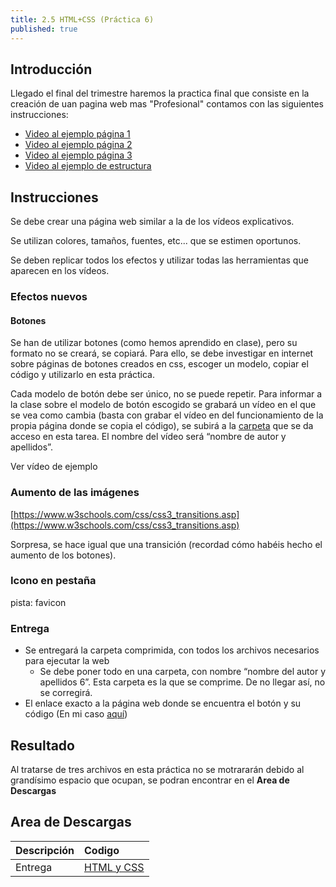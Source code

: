 ```yaml
---
title: 2.5 HTML+CSS (Práctica 6)
published: true
---
```


## Introducción

Llegado el final del trimestre haremos la practica final que consiste en la creación de uan pagina web mas "Profesional" contamos con las siguientes instrucciones:

* [Video al ejemplo página 1](https://drive.google.com/file/d/1kyBP1mS53BnxI0Cz1sbTZHe-llbdk4uS/view)
* [Video al ejemplo página 2](https://drive.google.com/file/d/1uBuoTqPAs53RL3010yxXc0hBJ3E3f4wE/view)
* [Video al ejemplo página 3](https://drive.google.com/file/d/1GQnkHANAqLNKb5dL7Mj-ozL_oKTviqnU/view)
* [Video al ejemplo de estructura](https://drive.google.com/file/d/1wp50EpKVGQgcovpyeBVbVSOnWIdgdOXq/view)

## Instrucciones

Se debe crear una página web similar a la de los vídeos explicativos.

Se utilizan colores, tamaños, fuentes, etc... que se estimen oportunos.

Se deben replicar todos los efectos y utilizar todas las herramientas que aparecen en los vídeos.

### Efectos nuevos

#### Botones

Se han de utilizar botones (como hemos aprendido en clase), pero su formato  no se creará, se copiará. Para ello, se debe investigar en internet sobre páginas de botones creados en css, escoger un modelo, copiar el código y utilizarlo en esta práctica.

Cada modelo de botón debe ser único, no se puede repetir. Para informar a la clase sobre el modelo de  botón escogido se grabará un vídeo en el que se vea como cambia (basta con grabar el vídeo en del funcionamiento de la propia página donde se copia el código), se subirá a la [carpeta](https://drive.google.com/drive/u/1/folders/16lSxfxRshUEBNvB63LJvp3u9oU83hTy8) que se da acceso en esta tarea. El nombre del vídeo será “nombre de autor y apellidos”. 

Ver vídeo de ejemplo

### Aumento de las imágenes

[https://www.w3schools.com/css/css3_transitions.asp](https://www.w3schools.com/css/css3_transitions.asp)

Sorpresa, se hace igual que una transición (recordad cómo habéis hecho el aumento de los botones).

### Icono en pestaña

pista: favicon

### Entrega

* Se entregará la carpeta comprimida, con todos los archivos necesarios para ejecutar la web
  * Se debe poner todo en una carpeta, con nombre “nombre del autor y apellidos 6”. Esta carpeta es la que se comprime. De no llegar así, no se corregirá.
* El enlace exacto a la página web donde se encuentra el botón y su código (En mi caso [aquí](https://dev.to/webdeasy/top-20-css-buttons-animations-f41))

## Resultado

Al tratarse de tres archivos en esta práctica no se motrararán debido al grandísimo espacio que ocupan, se podran encontrar en el **Area de Descargas**

## Area de Descargas

|  Descripción   |     Codigo    |
|:---------------|:------------------|
| Entrega|[HTML y CSS](https://drive.google.com/file/d/1zDXGEbZh57svuIcgAX2xwkmo8XkQb2Be/view) |
